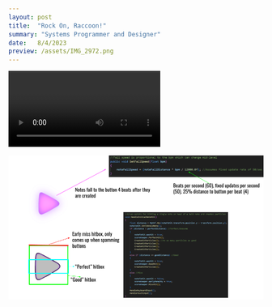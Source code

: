 ```yaml
---
layout: post
title:  "Rock On, Raccoon!"
summary: "Systems Programmer and Designer"
date:   8/4/2023
preview: /assets/IMG_2972.png
---
```


<video src="https://github.com/Noah-Bunis/noah-bunis.github.io/assets/141171556/ba606818-c205-4884-92ec-7a3b90e5e377" controls="controls" style="max-width: 730px;">
</video>


![](/assets/RORbuttoncode.png)

